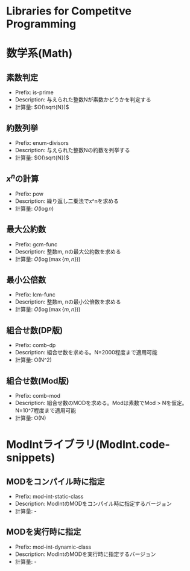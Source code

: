 # Libraries for Competitve Programming

# 数学系(Math)

## 素数判定

* Prefix: is-prime
* Description: 与えられた整数Nが素数かどうかを判定する
* 計算量: $O(\sqrt{N})$

## 約数列挙
* Prefix: enum-divisors
* Description: 与えられた整数Nの約数を列挙する
* 計算量: $O(\sqrt{N})$

## $x^n$の計算
* Prefix: pow
* Description: 繰り返し二乗法でx^nを求める 
* 計算量: $O(\log n)$

## 最大公約数
* Prefix: gcm-func
* Description: 整数m, nの最大公約数を求める
* 計算量: $O(\log(\max\{m, n\}))$

## 最小公倍数
* Prefix: lcm-func
* Description: 整数m, nの最小公倍数を求める
* 計算量: $O(\log(\max\{m, n\}))$

## 組合せ数(DP版)
* Prefix: comb-dp
* Description: 組合せ数を求める。N=2000程度まで適用可能
* 計算量: O(N^2)

## 組合せ数(Mod版)
* Prefix: comb-mod
* Description: 組合せ数のMODを求める。Modは素数でMod > Nを仮定。N=10^7程度まで適用可能
* 計算量: O(N)

# ModIntライブラリ(ModInt.code-snippets)
## MODをコンパイル時に指定
* Prefix: mod-int-static-class
* Description: ModIntのMODをコンパイル時に指定するバージョン
* 計算量: -

## MODを実行時に指定
* Prefix: mod-int-dynamic-class
* Description: ModIntのMODを実行時に指定するバージョン
* 計算量: -

